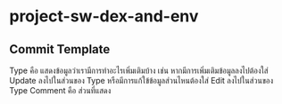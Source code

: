 # project-sw-dex-and-env

## Commit Template
Type คือ แสดงข้อมูลว่าเรามีการทำอะไรเพิ่มเติมบ้าง เช่น หากมีการเพิ่มเติมข้อมูลลงไปต้องใส่ Update ลงไปในส่วนของ Type
                                            หรือมีการแก้ใข้ข้อมูลส่วนไหนต้องใส่ Edit ลงไปในส่วนของ Type
Comment คือ ส่วนที่แสดง
